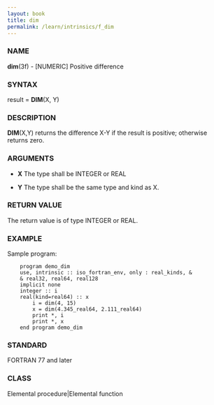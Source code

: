 ```yaml
---
layout: book
title: dim
permalink: /learn/intrinsics/f_dim
---
```

### NAME

**dim**(3f) - \[NUMERIC\] Positive difference

### SYNTAX

result = **DIM**(X, Y)

### DESCRIPTION

**DIM**(X,Y) returns the difference X-Y if the result is positive;
otherwise returns zero.

### ARGUMENTS

  - **X**
    The type shall be INTEGER or REAL

  - **Y**
    The type shall be the same type and kind as X.

### RETURN VALUE

The return value is of type INTEGER or REAL.

### EXAMPLE

Sample program:

```
    program demo_dim
    use, intrinsic :: iso_fortran_env, only : real_kinds, &
    & real32, real64, real128
    implicit none
    integer :: i
    real(kind=real64) :: x
        i = dim(4, 15)
        x = dim(4.345_real64, 2.111_real64)
        print *, i
        print *, x
    end program demo_dim
```

### STANDARD

FORTRAN 77 and later

### CLASS

Elemental procedure|Elemental function
